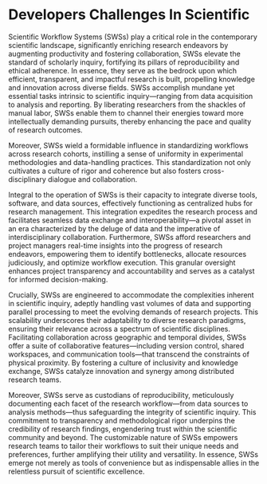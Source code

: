# Developers Challenges In Scientific 

Scientific Workflow Systems (SWSs) play a critical role in the contemporary scientific landscape, significantly enriching research endeavors by augmenting productivity and fostering collaboration, SWSs elevate the standard of scholarly inquiry, fortifying its pillars of reproducibility and ethical adherence. In essence, they serve as the bedrock upon which efficient, transparent, and impactful research is built, propelling knowledge and innovation across diverse fields. SWSs accomplish mundane yet essential tasks intrinsic to scientific inquiry—ranging from data acquisition to analysis and reporting. By liberating researchers from the shackles of manual labor, SWSs enable them to channel their energies toward more intellectually demanding pursuits, thereby enhancing the pace and quality of research outcomes.

Moreover, SWSs wield a formidable influence in standardizing workflows across research cohorts, instilling a sense of uniformity in experimental methodologies and data-handling practices. This standardization not only cultivates a culture of rigor and coherence but also fosters cross-disciplinary dialogue and collaboration.

Integral to the operation of SWSs is their capacity to integrate diverse tools, software, and data sources, effectively functioning as centralized hubs for research management. This integration expedites the research process and facilitates seamless data exchange and interoperability—a pivotal asset in an era characterized by the deluge of data and the imperative of interdisciplinary collaboration. Furthermore, SWSs afford researchers and project managers real-time insights into the progress of research endeavors, empowering them to identify bottlenecks, allocate resources judiciously, and optimize workflow execution. This granular oversight enhances project transparency and accountability and serves as a catalyst for informed decision-making.

Crucially, SWSs are engineered to accommodate the complexities inherent in scientific inquiry, adeptly handling vast volumes of data and supporting parallel processing to meet the evolving demands of research projects. This scalability underscores their adaptability to diverse research paradigms, ensuring their relevance across a spectrum of scientific disciplines. Facilitating collaboration across geographic and temporal divides, SWSs offer a suite of collaborative features—including version control, shared workspaces, and communication tools—that transcend the constraints of physical proximity. By fostering a culture of inclusivity and knowledge exchange, SWSs catalyze innovation and synergy among distributed research teams.

Moreover, SWSs serve as custodians of reproducibility, meticulously documenting each facet of the research workflow—from data sources to analysis methods—thus safeguarding the integrity of scientific inquiry. This commitment to transparency and methodological rigor underpins the credibility of research findings, engendering trust within the scientific community and beyond. The customizable nature of SWSs empowers research teams to tailor their workflows to suit their unique needs and preferences, further amplifying their utility and versatility. In essence, SWSs emerge not merely as tools of convenience but as indispensable allies in the relentless pursuit of scientific excellence.


